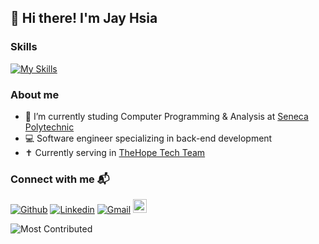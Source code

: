 ## 👋 Hi there! I'm Jay Hsia

### Skills
[![My Skills](https://skillicons.dev/icons?i=py,fastapi,aws,postgres,redis,react,js,html,css)](https://skillicons.dev)

### About me
- 🌱 I’m currently studing Computer Programming & Analysis at [Seneca Polytechnic](https://www.senecapolytechnic.ca/)
- 💻 Software engineer specializing in back-end development
- ✝️ Currently serving in [TheHope Tech Team](https://github.com/TheHopeTechTeam)

### Connect with me 📬
[![Github](https://img.shields.io/badge/-Github-000?style=flat&logo=Github&logoColor=white)](https://github.com/jayhsia1997)
[![Linkedin](https://img.shields.io/badge/-LinkedIn-blue?style=flat&logo=Linkedin&logoColor=white)](https://www.linkedin.com/in/jayhsia1997/)
[![Gmail](https://img.shields.io/badge/-Gmail-c14438?style=flat&logo=Gmail&logoColor=white)](mailto:jayhsia1997@gmail.com)
[<img src="https://img.shields.io/github/followers/jayhsia1997?label=follow&style=social" height="22" title="Follow me" />](https://github.com/jayhsia1997)


![Most Contributed](https://api.githubtrends.io/user/svg/jayhsia1997/repos?time_range=one_year&group=other&loc_metric=changed&theme=dark)
<!--
**jayhsia1997/jayhsia1997** is a ✨ _special_ ✨ repository because its `README.md` (this file) appears on your GitHub profile.

Here are some ideas to get you started:

- 🔭 I’m currently working on ...
- 🌱 I’m currently learning ...
- 👯 I’m looking to collaborate on ...
- 🤔 I’m looking for help with ...
- 💬 Ask me about ...
- 📫 How to reach me: ...
- 😄 Pronouns: ...
- ⚡ Fun fact: ...
-->
